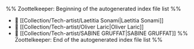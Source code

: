 %% Zoottelkeeper: Beginning of the autogenerated index file list  %%
- 📄 [[Collection/Tech-artist/Laetitia Sonami|Laetitia Sonami]]
- 📄 [[Collection/Tech-artist/Oliver Laric|Oliver Laric]]
- 📄 [[Collection/Tech-artist/SABINE GRUFFAT|SABINE GRUFFAT]]
%% Zoottelkeeper: End of the autogenerated index file list  %%
